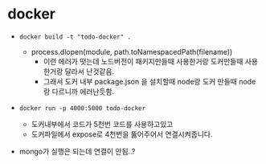 # docker

- `docker build -t "todo-docker" .`

  - process.dlopen(module, path.toNamespacedPath(filename))
    - 이런 에러가 떳는데 노드버전이 패키지만들때 사용한거랑 도커만들때 사용한거랑 달라서 난것같음.
    - 그래서 도커 내부 package.json 을 설치할때 node랑 도커 만들때 node랑 다르니까 에러난듯함.

- `docker run -p 4000:5000 todo-docker`

  - 도커내부에서 코드가 5천번 코드를 사용하고있고
  - 도커파일에서 expose로 4천번을 뚫어주어서 연결시켜줍니다.

- mongo가 실행은 되는데 연결이 안됨..?
